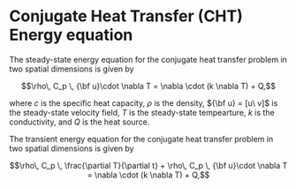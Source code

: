 # Conjugate Heat Transfer (CHT) Energy equation

The steady-state energy equation for the conjugate heat transfer problem in two spatial dimensions is given by

$$\rho\,  C_p \, {\bf u}\cdot \nabla T  = \nabla \cdot (k \nabla T) + Q,$$

where $c$ is the specific heat capacity, $\rho$ is the density, ${\bf u} = [u\  v]$ is the steady-state velocity field, $T$ is the steady-state tempearture, $k$ is the conductivity, and $Q$ is the heat source.

The transient energy equation for the conjugate heat transfer problem in two spatial dimensions is given by

$$\rho\,  C_p \, \frac{\partial T}{\partial t}  + \rho\,  C_p \, {\bf u}\cdot \nabla T  = \nabla \cdot (k \nabla T) + Q,$$